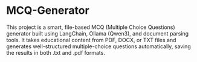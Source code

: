 # MCQ-Generator
This project is a smart, file-based MCQ (Multiple Choice Questions) generator built using LangChain, Ollama (Qwen3), and document parsing tools. It takes educational content from PDF, DOCX, or TXT files and generates well-structured multiple-choice questions automatically, saving the results in both .txt and .pdf formats.
